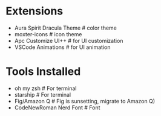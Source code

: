 
# Extensions
- Aura Spirit Dracula Theme # color theme
- moxter-icons # icon theme
- Apc Customize UI++ # for UI customization
- VSCode Animations # for UI animation

# Tools Installed
- oh my zsh # For terminal
- starship # For terminal
- Fig/Amazon Q # Fig is sunsetting, migrate to Amazon Q)
- CodeNewRoman Nerd Font # Font


